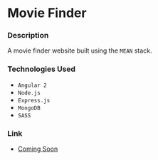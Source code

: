 # Movie Finder

### Description
A movie finder website built using the `MEAN` stack.

### Technologies Used
* `Angular 2`
* `Node.js`
* `Express.js`
* `MongoDB`
* `SASS`

### Link
* [Coming Soon](https://google.com)